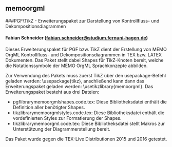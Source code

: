 ## memoorgml
###PGF\TikZ - Erweiterungspaket zur Darstellung von Kontrollfluss- und Dekompositionsdiagrammen
#### Fabian Schneider (fabian.schneider@studium.fernuni-hagen.de)

Dieses Erweiterungspaket für PGF bzw. TikZ dient der Erstellung von MEMO OrgML Kontrollfluss- und Dekompositionsdiagrammen in TEX bzw. LATEX Dokumenten.
Das Paket stellt dabei Shapes für TikZ-Knoten bereit, welche die Notationssymbole der MEMO OrgML Sprachkonzepte abbilden.

Zur Verwendung des Pakets muss zuerst TikZ über den usepackage-Befehl geladen werden: \usepackage{tikz}, anschließend kann dann das Erweiterungspaket geladen werden: \usetikzlibrary{memoorgml}.
Das Erweiterungspaket besteht aus drei Dateien:
* pgflibrarymemoorgmlshapes.code.tex: Diese Bibliotheksdatei enthält die Definition aller benötigter Shapes.
* tikzlibrarymemoorgmlstyles.code.tex: Diese Bibliotheksdatei enthält die vordefinierten Styles zur Formatierung der Shapes.
* tikzlibrarymemoorgml.code.tex: Diese Bibliotheksdatei stellt Makros zur Unterstützung der Diagrammerstellung bereit.


Das Paket wurde gegen die TEX-Live Distributionen 2015 und 2016 getestet.                                                                  

